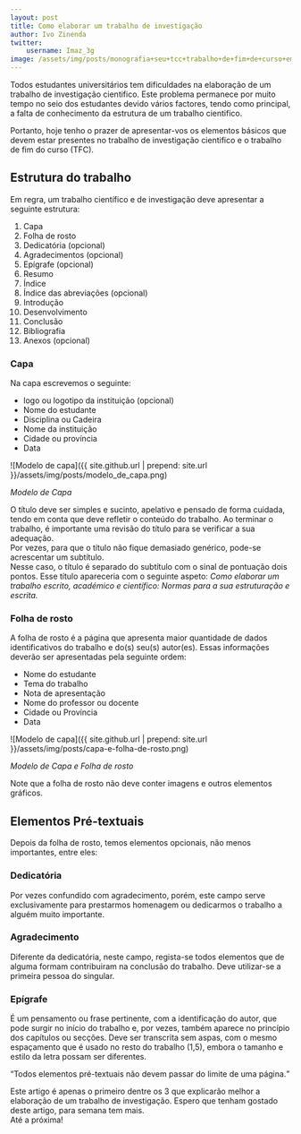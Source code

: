 ```yaml
---
layout: post
title: Como elaborar um trabalho de investigação
author: Ivo Zinenda
twitter:
    username: Imaz_3g
image: /assets/img/posts/monografia+seu+tcc+trabalho+de+fim+de+curso+em+cd+rom+sao+paulo+sp+brasil__5D5D91_5.jpg
---
```


Todos estudantes universitários tem dificuldades na elaboração de um trabalho de investigação cientifico.
Este problema permanece por muito tempo no seio dos estudantes devido vários factores, tendo como principal, a falta de conhecimento da estrutura de um trabalho cientifico.

Portanto, hoje tenho o prazer de apresentar-vos os elementos básicos que devem estar presentes no trabalho de investigação cientifico e o trabalho de fim do curso (TFC).

## Estrutura do trabalho
Em regra, um trabalho científico e de investigação deve apresentar a seguinte estrutura:

1. Capa
2. Folha de rosto
3. Dedicatória (opcional)
4. Agradecimentos (opcional)
5. Epígrafe (opcional)
6. Resumo
7. Índice
8. Índice das abreviações (opcional)
9. Introdução
10. Desenvolvimento
11. Conclusão
12. Bibliografia
13. Anexos (opcional)

### Capa
Na capa escrevemos o seguinte:

- logo ou logotipo da instituição (opcional)
- Nome do estudante
- Disciplina ou Cadeira
- Nome da instituição
- Cidade ou província
- Data

![Modelo de capa]({{ site.github.url | prepend: site.url }}/assets/img/posts/modelo_de_capa.png)

<i class="caption">Modelo de Capa</i>

O título deve ser simples e sucinto, apelativo e pensado de forma cuidada, tendo em conta que deve refletir o conteúdo do trabalho. 
Ao terminar o trabalho, é importante uma revisão do título para se verificar a  sua  adequação.  
Por  vezes,  para  que  o  título  não  fique  demasiado  genérico, pode-se  acrescentar  um  subtítulo.  
Nesse  caso,  o  título  é  separado  do  subtítulo  com  o  sinal  de pontuação dois pontos. 
Esse título apareceria com o seguinte aspeto: <em>Como elaborar um trabalho escrito, académico e científico: Normas para a sua estruturação e escrita.</em>

### Folha de rosto 
A folha de rosto é a página que apresenta maior quantidade de dados identificativos do trabalho e do(s) seu(s) autor(es).
Essas  informações deverão ser apresentadas pela seguinte ordem: 

- Nome do estudante
- Tema do trabalho
- Nota de apresentação
- Nome do professor ou docente
- Cidade ou Província
- Data

![Modelo de capa]({{ site.github.url | prepend: site.url }}/assets/img/posts/capa-e-folha-de-rosto.png)

<i class="caption">Modelo de Capa e Folha de rosto</i>

Note que a folha de rosto não deve conter imagens e outros elementos gráficos.

## Elementos Pré-textuais
Depois da folha de rosto, temos elementos opcionais, não menos importantes, entre eles:

### Dedicatória
Por vezes confundido com agradecimento, porém, este campo serve exclusivamente para prestarmos homenagem ou dedicarmos o trabalho a alguém muito importante.

### Agradecimento
Diferente da dedicatória, neste campo, regista-se todos elementos que de alguma formam contribuiram na conclusão do trabalho.
Deve utilizar-se a primeira pessoa do singular.

### Epígrafe
É um pensamento ou frase pertinente, com a identificação do autor, que pode surgir no início do trabalho e, por vezes, também aparece no princípio dos capítulos ou secções. 
Deve ser transcrita sem aspas, com o mesmo espaçamento que é usado no resto do trabalho (1,5), embora o tamanho e estilo da letra possam ser diferentes.

<q>Todos elementos pré-textuais não devem passar do limite de uma página.</q>

Este artigo é apenas o primeiro dentre os 3 que explicarão melhor a elaboração de um trabalho de investigação.
Espero que tenham gostado deste artigo, para semana tem mais.<br>
Até a próxima!